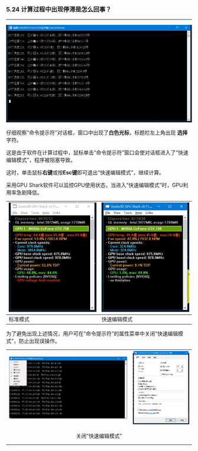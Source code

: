 ﻿### 5.24 计算过程中出现停滞是怎么回事？
---

![](.\image\5.24-1.jpg)

仔细观察“命令提示符”对话框，窗口中出现了**白色光标**，标题栏左上角出现 **选择** 字符。

这是由于软件在计算过程中，鼠标单击“命令提示符”窗口会使对话框进入了“快速编辑模式”，程序被阻塞导致。

这时，单击鼠标**右键**或按**Esc键**即可退出“快速编辑模式”，继续计算。

采用GPU Shark软件可以监控GPU使用状态，当进入“快速编辑模式”时，GPU利用率急剧降低。

![](.\image\5.24-2.jpg) | ![](.\image\5.24-3.jpg)
-|-
标准模式 | 快速编辑模式

为了避免出现上述情况，用户可在“命令提示符”的属性菜单中关闭“快速编辑模式”，防止出现误操作。

![](.\image\5.24-4.jpg) | ![](.\image\5.24-5.jpg)
-|-

<center>关闭“快速编辑模式”</center>

---
